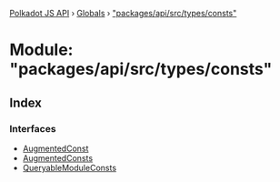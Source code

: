 [Polkadot JS API](../README.md) › [Globals](../globals.md) › ["packages/api/src/types/consts"](_packages_api_src_types_consts_.md)

# Module: "packages/api/src/types/consts"

## Index

### Interfaces

* [AugmentedConst](../interfaces/_packages_api_src_types_consts_.augmentedconst.md)
* [AugmentedConsts](../interfaces/_packages_api_src_types_consts_.augmentedconsts.md)
* [QueryableModuleConsts](../interfaces/_packages_api_src_types_consts_.queryablemoduleconsts.md)
